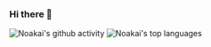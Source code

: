### Hi there 👋

<!--
**naronesty/naronesty** is a ✨ _special_ ✨ repository because its `README.md` (this file) appears on your GitHub profile.

Here are some ideas to get you started:

- 🔭 I’m currently working on ...
- 🌱 I’m currently learning ...
- 👯 I’m looking to collaborate on ...
- 🤔 I’m looking for help with ...
- 💬 Ask me about ...
- 📫 How to reach me: ...
- 😄 Pronouns: ...
- ⚡ Fun fact: ...
-->

![Noakai's github activity](https://github-readme-stats.vercel.app/api?username=naronesty)
![Noakai's top languages](https://github-readme-stats.vercel.app/api/top-langs/?username=naronesty)
